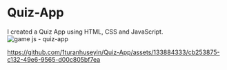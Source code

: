 # Quiz-App
I created a Quiz App using HTML, CSS and JavaScript.
![game js - quiz-app](https://github.com/1turanhuseyin/Quiz-App/assets/133884333/402ae199-d0f3-4158-96bf-a3b6ea6b3419)


https://github.com/1turanhuseyin/Quiz-App/assets/133884333/cb253875-c132-49e6-9565-d00c805bf7ea

